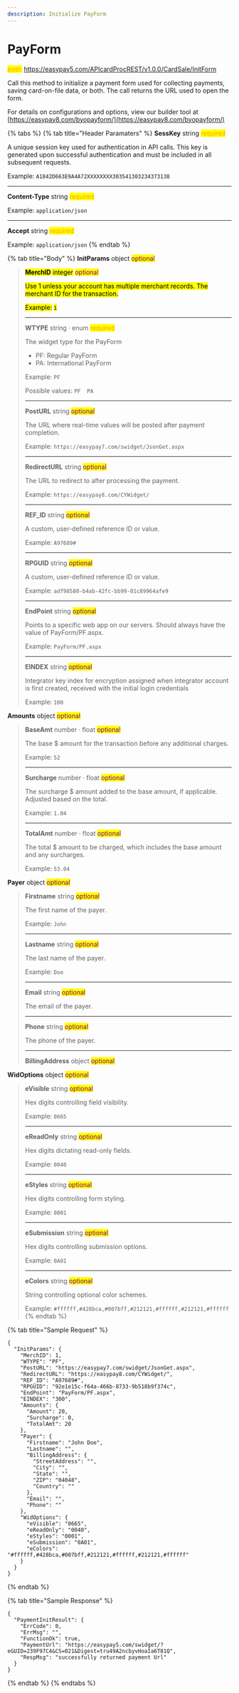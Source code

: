 ```yaml
---
description: Initialize PayForm
---
```


# PayForm

<mark style="color:orange;">post:</mark> https://easypay5.com/APIcardProcREST/v1.0.0/CardSale/InitForm

Call this method to initialize a payment form used for collecting payments, saving card-on-file data, or both. The call returns the URL used to open the form.

For details on configurations and options, view our builder tool at [https://easypay8.com/byopayform/](https://easypay8.com/byopayform/)

{% tabs %}
{% tab title="Header Paramaters" %}
**SessKey** string <mark style="color:orange;">required</mark>

A unique session key used for authentication in API calls. This key is generated upon successful authentication and must be included in all subsequent requests.

Example: `A1842D663E9A4A72XXXXXXXX303541303234373138`

***

**Content-Type** string <mark style="color:orange;">required</mark>

Example: `application/json`

***

**Accept** string <mark style="color:orange;">required</mark>

Example: `application/json`
{% endtab %}

{% tab title="Body" %}
**InitParams** object <mark style="color:purple;">optional</mark>

> <mark style="color:$primary;">**MerchID**</mark> <mark style="color:$primary;"></mark><mark style="color:$primary;">integer</mark> <mark style="color:purple;">optional</mark>
>
> <mark style="color:$primary;">Use 1 unless your account has multiple merchant records. The merchant ID for the transaction.</mark>
>
> <mark style="color:$primary;">Example:</mark> <mark style="color:$primary;"></mark><mark style="color:$primary;">`1`</mark>
>
> ***
>
> **WTYPE** string · enum <mark style="color:orange;">required</mark>
>
> The widget type for the PayForm
>
> * PF: Regular PayForm
> * PA: International PayForm
>
> Example: `PF`
>
> Possible values: `PF  PA`
>
> ***
>
> **PostURL** string <mark style="color:purple;">optional</mark>
>
> The URL where real-time values will be posted after payment completion.
>
> Example: `https://easypay7.com/swidget/JsonGet.aspx`
>
> ***
>
> **RedirectURL** string <mark style="color:purple;">optional</mark>
>
> The URL to redirect to after processing the payment.
>
> Example: `https://easypay8.com/CYWidget/`
>
> ***
>
> **REF\_ID** string <mark style="color:purple;">optional</mark>
>
> A custom, user-defined reference ID or value.
>
> Example: `A97689#`
>
> ***
>
> **RPGUID** string <mark style="color:purple;">optional</mark>
>
> A custom, user-defined reference ID or value.
>
> Example: `adf98580-b4ab-42fc-bb99-01c89964afe9`
>
> ***
>
> **EndPoint** string <mark style="color:purple;">optional</mark>
>
> Points to a specific web app on our servers. Should always have the value of PayForm/PF.aspx.
>
> Example: `PayForm/PF.aspx`
>
> ***
>
> **EINDEX** string <mark style="color:purple;">optional</mark>
>
> Integrator key index for encryption assigned when integrator account is first created, received with the initial login credentials
>
> Example: `100`

**Amounts** object <mark style="color:purple;">optional</mark>

> **BaseAmt** number · float <mark style="color:purple;">optional</mark>
>
> The base $ amount for the transaction before any additional charges.
>
> Example: `52`
>
> ***
>
> **Surcharge** number · float <mark style="color:purple;">optional</mark>
>
> The surcharge $ amount added to the base amount, if applicable. Adjusted based on the total.
>
> Example: `1.04`
>
> ***
>
> **TotalAmt** number · float <mark style="color:purple;">optional</mark>
>
> The total $ amount to be charged, which includes the base amount and any surcharges.
>
> Example: `53.04`

**Payer** object <mark style="color:purple;">optional</mark>

> **Firstname** string <mark style="color:purple;">optional</mark>
>
> The first name of the payer.
>
> Example: `John`
>
> ***
>
> **Lastname** string <mark style="color:purple;">optional</mark>
>
> The last name of the payer.
>
> Example: `Doe`
>
> ***
>
> **Email** string <mark style="color:purple;">optional</mark>
>
> The email of the payer.
>
> ***
>
> **Phone** string <mark style="color:purple;">optional</mark>
>
> The phone of the payer.
>
> ***
>
> **BillingAddress** object <mark style="color:purple;">optional</mark>

**WidOptions** object <mark style="color:purple;">optional</mark>

> **eVisible** string <mark style="color:purple;">optional</mark>
>
> Hex digits controlling field visibility.
>
> Example: `0665`
>
> ***
>
> **eReadOnly** string <mark style="color:purple;">optional</mark>
>
> Hex digits dictating read-only fields.
>
> Example: `0040`
>
> ***
>
> **eStyles** string <mark style="color:purple;">optional</mark>
>
> Hex digits controlling form styling.
>
> Example: `0001`
>
> ***
>
> **eSubmission** string <mark style="color:purple;">optional</mark>
>
> Hex digits controlling submission options.
>
> Example: `0A01`
>
> ***
>
> **eColors** string <mark style="color:purple;">optional</mark>
>
> String controlling optional color schemes.
>
> Example: `#ffffff,#428bca,#007bff,#212121,#ffffff,#212121,#ffffff`
{% endtab %}

{% tab title="Sample Request" %}
```clike
{
  "InitParams": {
    "MerchID": 1,
    "WTYPE": "PF",
    "PostURL": "https://easypay7.com/swidget/JsonGet.aspx",
    "RedirectURL": "https://easypay8.com/CYWidget/",
    "REF_ID": "A97689#",
    "RPGUID": "92e1e15c-f64a-466b-8733-9b518b9f374c",
    "EndPoint": "PayForm/PF.aspx",
    "EINDEX": "300",
    "Amounts": {
      "Amount": 20,
      "Surcharge": 0,
      "TotalAmt": 20
    },
    "Payer": {
      "Firstname": "John Doe",
      "Lastname": "",
      "BillingAddress": {
        "StreetAddress": "",
        "City": "",
        "State": "",
        "ZIP": "04048",
        "Country": ""
      },
      "Email": "",
      "Phone": ""
    },
    "WidOptions": {
      "eVisible": "0665",
      "eReadOnly": "0040",
      "eStyles": "0001",
      "eSubmission": "0A01",
      "eColors": "#ffffff,#428bca,#007bff,#212121,#ffffff,#212121,#ffffff"
    }
  }
}
```
{% endtab %}

{% tab title="Sample Response" %}
```clike
{
  "PaymentInitResult": {
    "ErrCode": 0,
    "ErrMsg": "",
    "FunctionOk": true,
    "PaymentUrl": "https://easypay5.com/swidget/?eGUID=239F97C4&CS=021&Digest=tru49A2ncbyvHoaIa6T81Q",
    "RespMsg": "successfully returned payment Url"
  }
}
```
{% endtab %}
{% endtabs %}

